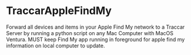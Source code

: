 # TraccarAppleFindMy
Forward all devices and items in your Apple Find My network to a Traccar Server by running a python script on any Mac Computer with MacOS Ventura. MUST keep Find My app running in foreground for apple find my information on local computer to update.
